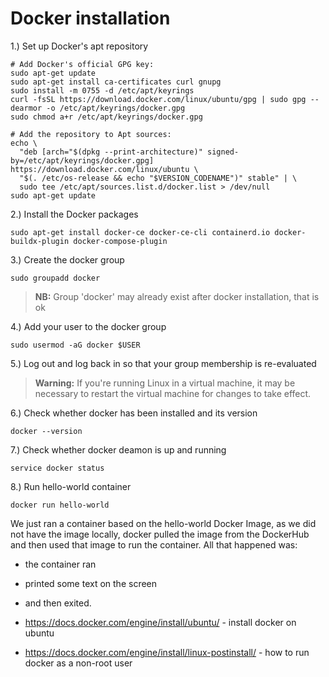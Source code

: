 # Docker installation
1.) Set up Docker's apt repository
```shell
# Add Docker's official GPG key:
sudo apt-get update
sudo apt-get install ca-certificates curl gnupg
sudo install -m 0755 -d /etc/apt/keyrings
curl -fsSL https://download.docker.com/linux/ubuntu/gpg | sudo gpg --dearmor -o /etc/apt/keyrings/docker.gpg
sudo chmod a+r /etc/apt/keyrings/docker.gpg

# Add the repository to Apt sources:
echo \
  "deb [arch="$(dpkg --print-architecture)" signed-by=/etc/apt/keyrings/docker.gpg] https://download.docker.com/linux/ubuntu \
  "$(. /etc/os-release && echo "$VERSION_CODENAME")" stable" | \
  sudo tee /etc/apt/sources.list.d/docker.list > /dev/null
sudo apt-get update
```

2.) Install the Docker packages
```shell
sudo apt-get install docker-ce docker-ce-cli containerd.io docker-buildx-plugin docker-compose-plugin
```

3.) Create the docker group
```shell
sudo groupadd docker
```

> **NB:** Group 'docker' may already exist after docker installation, that is ok

4.) Add your user to the docker group
```shell
sudo usermod -aG docker $USER
```

5.) Log out and log back in so that your group membership is re-evaluated
> **Warning:** If you're running Linux in a virtual machine, it may be necessary to restart the virtual machine for changes to take effect.

6.) Check whether docker has been installed and its version

```shell
docker --version
```

7.) Check whether docker deamon is up and running

```shell
service docker status
```

8.) Run hello-world container

```shell
docker run hello-world
```

We just ran a container based on the hello-world Docker Image, as
we did not have the image locally, docker pulled the image from the
DockerHub and then used that image to run the container.
All that happened was:
* the container ran
* printed some text on the screen
* and then exited.


* https://docs.docker.com/engine/install/ubuntu/ - install docker on ubuntu
* https://docs.docker.com/engine/install/linux-postinstall/ - how to run docker as a non-root user

